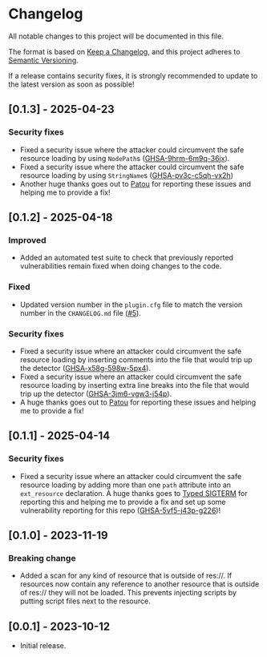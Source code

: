 # Changelog
All notable changes to this project will be documented in this file.

The format is based on [Keep a Changelog](https://keepachangelog.com/en/1.0.0/),
and this project adheres to [Semantic Versioning](https://semver.org/spec/v2.0.0.html).

If a release contains security fixes, it is strongly recommended to update to the latest version as soon as possible!

## [0.1.3] - 2025-04-23
### Security fixes
- Fixed a security issue where the attacker could circumvent the safe resource loading by using `NodePath`s ([GHSA-9hrm-6m9q-36jx](https://github.com/derkork/godot-safe-resource-loader/security/advisories/GHSA-9hrm-6m9q-36jx)).
- Fixed a security issue where the attacker could circumvent the safe resource loading by using `StringName`s ([GHSA-pv3c-c5qh-vx2h](https://github.com/derkork/godot-safe-resource-loader/security/advisories/GHSA-pv3c-c5qh-vx2h))
- Another huge thanks goes out to [Patou](https://github.com/xorblo-doitus) for reporting these issues and helping me to provide a fix!

## [0.1.2] - 2025-04-18
### Improved
- Added an automated test suite to check that previously reported vulnerabilities remain fixed when doing changes to the code.

### Fixed
- Updated version number in the `plugin.cfg` file to match the version number in the `CHANGELOG.md` file ([#5](https://github.com/derkork/godot-safe-resource-loader/issues/5)).

### Security fixes 
- Fixed a security issue where an attacker could circumvent the safe resource loading by inserting comments into the file that would trip up the detector ([GHSA-x58g-598w-5px4](https://github.com/derkork/godot-safe-resource-loader/security/advisories/GHSA-x58g-598w-5px4)). 
- Fixed a security issue where an attacker could circumvent the safe resource loading by inserting extra line breaks into the file that would trip up the detector ([GHSA-3jm6-vgw3-j54p](https://github.com/derkork/godot-safe-resource-loader/security/advisories/GHSA-3jm6-vgw3-j54p)).
- A huge thanks goes out to [Patou](https://github.com/xorblo-doitus) for reporting these issues and helping me to provide a fix!

## [0.1.1] - 2025-04-14
### Security fixes
- Fixed a security issue where an attacker could circumvent the safe resource loading by adding more than one `path` attribute into an `ext_resource` declaration. A huge thanks goes to [Typed SIGTERM](https://github.com/typed-sigterm) for reporting this and helping me to provide a fix and set up some vulnerability reporting for this repo ([GHSA-5vf5-j43p-g226](https://github.com/derkork/godot-safe-resource-loader/security/advisories/GHSA-5vf5-j43p-g226))!


## [0.1.0] - 2023-11-19
### Breaking change
- Added a scan for any kind of resource that is outside of res://. If resources now contain any reference to another resource that is outside of res:// they will not be loaded. This prevents injecting scripts by putting script files next to the resource. 

## [0.0.1] - 2023-10-12
- Initial release.
